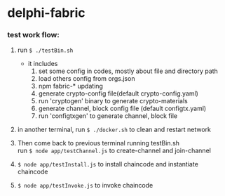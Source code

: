 # delphi-fabric

### test work flow:

1. run `$ ./testBin.sh`
    - it includes
        1. set some config in codes, mostly about file and directory path
        2. load others config from orgs.json
        3. npm fabric-* updating
        4. generate crypto-config file(default crypto-config.yaml)
        5. run 'cryptogen' binary to generate crypto-materials
        6. generate channel, block config file (default configtx.yaml)
        7. run 'configtxgen' to generate channel, block file

2. in another terminal, run `$ ./docker.sh` to clean and restart network      
 
    
3. Then come back to previous terminal running testBin.sh   
  run `$ node app/testChannel.js`
  to create-channel and join-channel 
4. `$ node app/testInstall.js` to install chaincode and instantiate chaincode
5. `$ node app/testInvoke.js` to invoke chaincode


